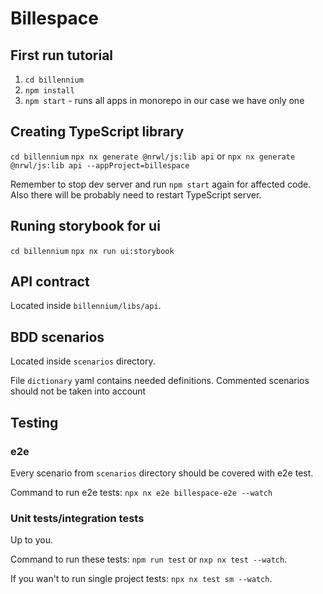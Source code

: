 # Billespace

## First run tutorial

1. `cd billennium`
2. `npm install`
3. `npm start` - runs all apps in monorepo in our case we have only one

## Creating TypeScript library

`cd billennium`
`npx nx generate @nrwl/js:lib api` or `npx nx generate @nrwl/js:lib api --appProject=billespace`

Remember to stop dev server and run `npm start` again for affected code.
Also there will be probably need to restart TypeScript server.

## Runing storybook for ui

`cd billennium`
`npx nx run ui:storybook`

## API contract

Located inside `billennium/libs/api`.

## BDD scenarios

Located inside `scenarios` directory.

File `dictionary` yaml contains needed definitions.
Commented scenarios should not be taken into account

## Testing

### e2e

Every scenario from `scenarios` directory should be covered with e2e test.

Command to run e2e tests: `npx nx e2e billespace-e2e --watch`

### Unit tests/integration tests

Up to you.

Command to run these tests: `npm run test` or `nxp nx test --watch`.

If you wan't to run single project tests: `npx nx test sm --watch`.
